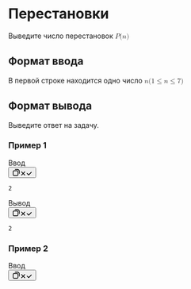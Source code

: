 <div class="Panel Panel_customScroll Panel_customScroll MainPage_MainPage-ProblemScrollPanel__mIj5_"><div data-simplebar="init" class="Scrollbar Panel-Scrollbar simplebar-scrollable-y" style="width: 458px; height: 597px;"><div class="simplebar-wrapper" style="margin: 0px;"><div class="simplebar-height-auto-observer-wrapper"><div class="simplebar-height-auto-observer"></div></div><div class="simplebar-mask"><div class="simplebar-offset" style="right: 0px; bottom: 0px;"><div class="simplebar-content-wrapper" tabindex="0" role="region" aria-label="scrollable content" style="height: 100%; overflow: hidden scroll;"><div class="simplebar-content" style="padding: 0px;"><div class="Problem_Problem__MgP8f MainPage_MainPage-Problem__h2Uqg MainPage_MainPage-TabContent__9qsJL"><div class="Problem_Problem-Wrapper__nqDY9"><div class="Problem_Problem-Head__Gccsv"><h1 class="Problem_Problem-Header__3kZF9"><span class="Text Text_weight_medium Problem_Problem-Title__r5Adh">Перестановки</span></h1></div><div><div><div class="Markdown Markdown_Markdown__l_EM0"><p class="Markdown_Markdown-Paragraph__u_qpb"><span class="Text Text_typography_body-long-m Text_weight_regular">Выведите число перестановок <!-- --><span><span class="katex"><span class="katex-mathml"><math xmlns="http://www.w3.org/1998/Math/MathML"><semantics><mrow><mi>P</mi><mo stretchy="false">(</mo><mi>n</mi><mo stretchy="false">)</mo></mrow><div><h2 class="ProblemStatement_ProblemStatement-Title__lnhuJ"><span class="Text Text_weight_medium">Формат ввода</span></h2><div><div class="Markdown Markdown_Markdown__l_EM0"><p class="Markdown_Markdown-Paragraph__u_qpb"><span class="Text Text_typography_body-long-m Text_weight_regular">В первой строке находится одно число <!-- --><span><span class="katex"><span class="katex-mathml"><math xmlns="http://www.w3.org/1998/Math/MathML"><semantics><mrow><mi>n</mi></mrow><!-- --> <!-- --><span><span class="katex"><span class="katex-mathml"><math xmlns="http://www.w3.org/1998/Math/MathML"><semantics><mrow><mo stretchy="false">(</mo><mn>1</mn><mo>≤</mo><mi>n</mi><mo>≤</mo><mn>7</mn><mo stretchy="false">)</mo></mrow><div><h2 class="ProblemStatement_ProblemStatement-Title__lnhuJ"><span class="Text Text_weight_medium">Формат вывода</span></h2><div><div class="Markdown Markdown_Markdown__l_EM0"><p class="Markdown_Markdown-Paragraph__u_qpb"><span class="Text Text_typography_body-long-m Text_weight_regular">Выведите ответ на задачу.</span></p></div></div></div><div><h3><span class="Text Text_typography_headline-xs Text_weight_medium">Пример 1</span></h3><div class="MarkdownStatementSample_MarkdownStatementSample___LX3V"><div class="CodeSnippet CodeSnippet_view_default undefined" data-testid="code-snippet"><div class="CodeSnippet-Header"><span>Ввод</span></div><div class="CodeSnippet-CopyWrapper"><button aria-label="Копировать в буфер обмена" type="button" class="Button2 Button2_size_s Button2_view_ghost CopyToClipbord CodeSnippet-Copy CodeSnippet-Copy_visually-hidden" autocomplete="off"><span class="Icon Icon_size_m Icon_hasGlyph_noFill Icon_sizeManagement_self Icon_glyph_copy Icon_hasGlyph_noFill Icon_sizeManagement_self Button2-Icon" aria-hidden="true"><svg width="16" height="16" viewBox="0 0 16 16" fill="none" xmlns="http://www.w3.org/2000/svg"><path fill-rule="evenodd" clip-rule="evenodd" d="M1 6.6C1 5.05361 2.2536 3.8 3.8 3.8H9.4C10.9464 3.8 12.2 5.0536 12.2 6.6V12.2C12.2 13.7464 10.9464 15 9.4 15H3.8C2.25361 15 1 13.7464 1 12.2V6.6ZM3.8 5.2C3.0268 5.2 2.4 5.8268 2.4 6.6V12.2C2.4 12.9732 3.0268 13.6 3.8 13.6H9.4C10.1732 13.6 10.8 12.9732 10.8 12.2V6.6C10.8 5.8268 10.1732 5.2 9.4 5.2H3.8Z" fill="currentColor"></path><path fill-rule="evenodd" clip-rule="evenodd" d="M14.3 10.8C14.6866 10.8 15 10.4866 15 10.1V5.9C15 3.19381 12.8062 1 10.1 1H5.9C5.5134 1 5.2 1.3134 5.2 1.7C5.2 2.0866 5.5134 2.4 5.9 2.4H10.1C12.033 2.4 13.6 3.967 13.6 5.9V10.1C13.6 10.4866 13.9134 10.8 14.3 10.8Z" fill="currentColor"></path></svg></span><span class="Button2-Text"><span class="Icon Icon_size_s Icon_hasGlyph_noFill Icon_sizeManagement_self Icon_glyph_close Icon_hasGlyph_noFill Icon_sizeManagement_self CopyToClipbord-StateIcon" aria-hidden="true"><svg width="12" height="12" viewBox="0 0 12 12" fill="none" xmlns="http://www.w3.org/2000/svg"><path d="M2.21869 8.71635C1.9258 9.00924 1.9258 9.48412 2.21869 9.77701C2.51159 10.0699 2.98646 10.0699 3.27935 9.77701L5.99791 7.05845L8.71647 9.77701C9.00936 10.0699 9.48424 10.0699 9.77713 9.77701C10.07 9.48412 10.07 9.00925 9.77713 8.71635L7.05857 5.99779L9.77713 3.27923C10.07 2.98634 10.07 2.51146 9.77713 2.21857C9.48424 1.92568 9.00936 1.92568 8.71647 2.21857L5.99791 4.93713L3.27935 2.21858C2.98646 1.92568 2.51159 1.92568 2.21869 2.21858C1.9258 2.51147 1.9258 2.98634 2.21869 3.27924L4.93725 5.99779L2.21869 8.71635Z" fill="currentColor"></path></svg></span><span class="Icon Icon_size_s Icon_hasGlyph_noFill Icon_sizeManagement_self Icon_glyph_check Icon_hasGlyph_noFill Icon_sizeManagement_self CopyToClipbord-StateIcon" aria-hidden="true"><svg width="12" height="12" viewBox="0 0 12 12" fill="none" xmlns="http://www.w3.org/2000/svg"><path d="M4.55585 9.41902C4.56019 9.42359 4.5646 9.42811 4.56908 9.43259C4.67268 9.53619 4.79905 9.60314 4.93207 9.63345C5.17526 9.68902 5.44077 9.6221 5.63017 9.43269C5.63583 9.42703 5.64138 9.4213 5.64683 9.41551L10.982 4.08038C11.2748 3.78749 11.2748 3.31261 10.982 3.01972C10.6891 2.72683 10.2142 2.72683 9.9213 3.01972L5.09958 7.84143L2.48053 5.22238C2.18763 4.92949 1.71276 4.92949 1.41987 5.22238C1.12697 5.51527 1.12697 5.99015 1.41987 6.28304L4.55585 9.41902Z" fill="currentColor"></path></svg></span></span></button></div><div class="CodeSnippet-Content"><pre class="CodeSnippet-Code" tabindex="-1"><code>2
</code></pre></div></div><div class="CodeSnippet CodeSnippet_view_default undefined" data-testid="code-snippet"><div class="CodeSnippet-Header"><span>Вывод</span></div><div class="CodeSnippet-CopyWrapper"><button aria-label="Копировать в буфер обмена" type="button" class="Button2 Button2_size_s Button2_view_ghost CopyToClipbord CodeSnippet-Copy CodeSnippet-Copy_visually-hidden" autocomplete="off"><span class="Icon Icon_size_m Icon_hasGlyph_noFill Icon_sizeManagement_self Icon_glyph_copy Icon_hasGlyph_noFill Icon_sizeManagement_self Button2-Icon" aria-hidden="true"><svg width="16" height="16" viewBox="0 0 16 16" fill="none" xmlns="http://www.w3.org/2000/svg"><path fill-rule="evenodd" clip-rule="evenodd" d="M1 6.6C1 5.05361 2.2536 3.8 3.8 3.8H9.4C10.9464 3.8 12.2 5.0536 12.2 6.6V12.2C12.2 13.7464 10.9464 15 9.4 15H3.8C2.25361 15 1 13.7464 1 12.2V6.6ZM3.8 5.2C3.0268 5.2 2.4 5.8268 2.4 6.6V12.2C2.4 12.9732 3.0268 13.6 3.8 13.6H9.4C10.1732 13.6 10.8 12.9732 10.8 12.2V6.6C10.8 5.8268 10.1732 5.2 9.4 5.2H3.8Z" fill="currentColor"></path><path fill-rule="evenodd" clip-rule="evenodd" d="M14.3 10.8C14.6866 10.8 15 10.4866 15 10.1V5.9C15 3.19381 12.8062 1 10.1 1H5.9C5.5134 1 5.2 1.3134 5.2 1.7C5.2 2.0866 5.5134 2.4 5.9 2.4H10.1C12.033 2.4 13.6 3.967 13.6 5.9V10.1C13.6 10.4866 13.9134 10.8 14.3 10.8Z" fill="currentColor"></path></svg></span><span class="Button2-Text"><span class="Icon Icon_size_s Icon_hasGlyph_noFill Icon_sizeManagement_self Icon_glyph_close Icon_hasGlyph_noFill Icon_sizeManagement_self CopyToClipbord-StateIcon" aria-hidden="true"><svg width="12" height="12" viewBox="0 0 12 12" fill="none" xmlns="http://www.w3.org/2000/svg"><path d="M2.21869 8.71635C1.9258 9.00924 1.9258 9.48412 2.21869 9.77701C2.51159 10.0699 2.98646 10.0699 3.27935 9.77701L5.99791 7.05845L8.71647 9.77701C9.00936 10.0699 9.48424 10.0699 9.77713 9.77701C10.07 9.48412 10.07 9.00925 9.77713 8.71635L7.05857 5.99779L9.77713 3.27923C10.07 2.98634 10.07 2.51146 9.77713 2.21857C9.48424 1.92568 9.00936 1.92568 8.71647 2.21857L5.99791 4.93713L3.27935 2.21858C2.98646 1.92568 2.51159 1.92568 2.21869 2.21858C1.9258 2.51147 1.9258 2.98634 2.21869 3.27924L4.93725 5.99779L2.21869 8.71635Z" fill="currentColor"></path></svg></span><span class="Icon Icon_size_s Icon_hasGlyph_noFill Icon_sizeManagement_self Icon_glyph_check Icon_hasGlyph_noFill Icon_sizeManagement_self CopyToClipbord-StateIcon" aria-hidden="true"><svg width="12" height="12" viewBox="0 0 12 12" fill="none" xmlns="http://www.w3.org/2000/svg"><path d="M4.55585 9.41902C4.56019 9.42359 4.5646 9.42811 4.56908 9.43259C4.67268 9.53619 4.79905 9.60314 4.93207 9.63345C5.17526 9.68902 5.44077 9.6221 5.63017 9.43269C5.63583 9.42703 5.64138 9.4213 5.64683 9.41551L10.982 4.08038C11.2748 3.78749 11.2748 3.31261 10.982 3.01972C10.6891 2.72683 10.2142 2.72683 9.9213 3.01972L5.09958 7.84143L2.48053 5.22238C2.18763 4.92949 1.71276 4.92949 1.41987 5.22238C1.12697 5.51527 1.12697 5.99015 1.41987 6.28304L4.55585 9.41902Z" fill="currentColor"></path></svg></span></span></button></div><div class="CodeSnippet-Content"><pre class="CodeSnippet-Code" tabindex="-1"><code>2
</code></pre></div></div></div></div><div><h3><span class="Text Text_typography_headline-xs Text_weight_medium">Пример 2</span></h3><div class="MarkdownStatementSample_MarkdownStatementSample___LX3V"><div class="CodeSnippet CodeSnippet_view_default undefined" data-testid="code-snippet"><div class="CodeSnippet-Header"><span>Ввод</span></div><div class="CodeSnippet-CopyWrapper"><button aria-label="Копировать в буфер обмена" type="button" class="Button2 Button2_size_s Button2_view_ghost CopyToClipbord CodeSnippet-Copy CodeSnippet-Copy_visually-hidden" autocomplete="off"><span class="Icon Icon_size_m Icon_hasGlyph_noFill Icon_sizeManagement_self Icon_glyph_copy Icon_hasGlyph_noFill Icon_sizeManagement_self Button2-Icon" aria-hidden="true"><svg width="16" height="16" viewBox="0 0 16 16" fill="none" xmlns="http://www.w3.org/2000/svg"><path fill-rule="evenodd" clip-rule="evenodd" d="M1 6.6C1 5.05361 2.2536 3.8 3.8 3.8H9.4C10.9464 3.8 12.2 5.0536 12.2 6.6V12.2C12.2 13.7464 10.9464 15 9.4 15H3.8C2.25361 15 1 13.7464 1 12.2V6.6ZM3.8 5.2C3.0268 5.2 2.4 5.8268 2.4 6.6V12.2C2.4 12.9732 3.0268 13.6 3.8 13.6H9.4C10.1732 13.6 10.8 12.9732 10.8 12.2V6.6C10.8 5.8268 10.1732 5.2 9.4 5.2H3.8Z" fill="currentColor"></path><path fill-rule="evenodd" clip-rule="evenodd" d="M14.3 10.8C14.6866 10.8 15 10.4866 15 10.1V5.9C15 3.19381 12.8062 1 10.1 1H5.9C5.5134 1 5.2 1.3134 5.2 1.7C5.2 2.0866 5.5134 2.4 5.9 2.4H10.1C12.033 2.4 13.6 3.967 13.6 5.9V10.1C13.6 10.4866 13.9134 10.8 14.3 10.8Z" fill="currentColor"></path></svg></span><span class="Button2-Text"><span class="Icon Icon_size_s Icon_hasGlyph_noFill Icon_sizeManagement_self Icon_glyph_close Icon_hasGlyph_noFill Icon_sizeManagement_self CopyToClipbord-StateIcon" aria-hidden="true"><svg width="12" height="12" viewBox="0 0 12 12" fill="none" xmlns="http://www.w3.org/2000/svg"><path d="M2.21869 8.71635C1.9258 9.00924 1.9258 9.48412 2.21869 9.77701C2.51159 10.0699 2.98646 10.0699 3.27935 9.77701L5.99791 7.05845L8.71647 9.77701C9.00936 10.0699 9.48424 10.0699 9.77713 9.77701C10.07 9.48412 10.07 9.00925 9.77713 8.71635L7.05857 5.99779L9.77713 3.27923C10.07 2.98634 10.07 2.51146 9.77713 2.21857C9.48424 1.92568 9.00936 1.92568 8.71647 2.21857L5.99791 4.93713L3.27935 2.21858C2.98646 1.92568 2.51159 1.92568 2.21869 2.21858C1.9258 2.51147 1.9258 2.98634 2.21869 3.27924L4.93725 5.99779L2.21869 8.71635Z" fill="currentColor"></path></svg></span><span class="Icon Icon_size_s Icon_hasGlyph_noFill Icon_sizeManagement_self Icon_glyph_check Icon_hasGlyph_noFill Icon_sizeManagement_self CopyToClipbord-StateIcon" aria-hidden="true"><svg width="12" height="12" viewBox="0 0 12 12" fill="none" xmlns="http://www.w3.org/2000/svg"><path d="M4.55585 9.41902C4.56019 9.42359 4.5646 9.42811 4.56908 9.43259C4.67268 9.53619 4.79905 9.60314 4.93207 9.63345C5.17526 9.68902 5.44077 9.6221 5.63017 9.43269C5.63583 9.42703 5.64138 9.4213 5.64683 9.41551L10.982 4.08038C11.2748 3.78749 11.2748 3.31261 10.982 3.01972C10.6891 2.72683 10.2142 2.72683 9.9213 3.01972L5.09958 7.84143L2.48053 5.22238C2.18763 4.92949 1.71276 4.92949 1.41987 5.22238C1.12697 5.51527 1.12697 5.99015 1.41987 6.28304L4.55585 9.41902Z" fill="currentColor"></path></svg></span></span></button></div><div class="CodeSnippet-Content"><pre class="CodeSnippet-Code" tabindex="-1"><code>1
</code></pre></div></div><div class="CodeSnippet CodeSnippet_view_default undefined" data-testid="code-snippet"><div class="CodeSnippet-Header"><span>Вывод</span></div><div class="CodeSnippet-CopyWrapper"><button aria-label="Копировать в буфер обмена" type="button" class="Button2 Button2_size_s Button2_view_ghost CopyToClipbord CodeSnippet-Copy CodeSnippet-Copy_visually-hidden" autocomplete="off"><span class="Icon Icon_size_m Icon_hasGlyph_noFill Icon_sizeManagement_self Icon_glyph_copy Icon_hasGlyph_noFill Icon_sizeManagement_self Button2-Icon" aria-hidden="true"><svg width="16" height="16" viewBox="0 0 16 16" fill="none" xmlns="http://www.w3.org/2000/svg"><path fill-rule="evenodd" clip-rule="evenodd" d="M1 6.6C1 5.05361 2.2536 3.8 3.8 3.8H9.4C10.9464 3.8 12.2 5.0536 12.2 6.6V12.2C12.2 13.7464 10.9464 15 9.4 15H3.8C2.25361 15 1 13.7464 1 12.2V6.6ZM3.8 5.2C3.0268 5.2 2.4 5.8268 2.4 6.6V12.2C2.4 12.9732 3.0268 13.6 3.8 13.6H9.4C10.1732 13.6 10.8 12.9732 10.8 12.2V6.6C10.8 5.8268 10.1732 5.2 9.4 5.2H3.8Z" fill="currentColor"></path><path fill-rule="evenodd" clip-rule="evenodd" d="M14.3 10.8C14.6866 10.8 15 10.4866 15 10.1V5.9C15 3.19381 12.8062 1 10.1 1H5.9C5.5134 1 5.2 1.3134 5.2 1.7C5.2 2.0866 5.5134 2.4 5.9 2.4H10.1C12.033 2.4 13.6 3.967 13.6 5.9V10.1C13.6 10.4866 13.9134 10.8 14.3 10.8Z" fill="currentColor"></path></svg></span><span class="Button2-Text"><span class="Icon Icon_size_s Icon_hasGlyph_noFill Icon_sizeManagement_self Icon_glyph_close Icon_hasGlyph_noFill Icon_sizeManagement_self CopyToClipbord-StateIcon" aria-hidden="true"><svg width="12" height="12" viewBox="0 0 12 12" fill="none" xmlns="http://www.w3.org/2000/svg"><path d="M2.21869 8.71635C1.9258 9.00924 1.9258 9.48412 2.21869 9.77701C2.51159 10.0699 2.98646 10.0699 3.27935 9.77701L5.99791 7.05845L8.71647 9.77701C9.00936 10.0699 9.48424 10.0699 9.77713 9.77701C10.07 9.48412 10.07 9.00925 9.77713 8.71635L7.05857 5.99779L9.77713 3.27923C10.07 2.98634 10.07 2.51146 9.77713 2.21857C9.48424 1.92568 9.00936 1.92568 8.71647 2.21857L5.99791 4.93713L3.27935 2.21858C2.98646 1.92568 2.51159 1.92568 2.21869 2.21858C1.9258 2.51147 1.9258 2.98634 2.21869 3.27924L4.93725 5.99779L2.21869 8.71635Z" fill="currentColor"></path></svg></span><span class="Icon Icon_size_s Icon_hasGlyph_noFill Icon_sizeManagement_self Icon_glyph_check Icon_hasGlyph_noFill Icon_sizeManagement_self CopyToClipbord-StateIcon" aria-hidden="true"><svg width="12" height="12" viewBox="0 0 12 12" fill="none" xmlns="http://www.w3.org/2000/svg"><path d="M4.55585 9.41902C4.56019 9.42359 4.5646 9.42811 4.56908 9.43259C4.67268 9.53619 4.79905 9.60314 4.93207 9.63345C5.17526 9.68902 5.44077 9.6221 5.63017 9.43269C5.63583 9.42703 5.64138 9.4213 5.64683 9.41551L10.982 4.08038C11.2748 3.78749 11.2748 3.31261 10.982 3.01972C10.6891 2.72683 10.2142 2.72683 9.9213 3.01972L5.09958 7.84143L2.48053 5.22238C2.18763 4.92949 1.71276 4.92949 1.41987 5.22238C1.12697 5.51527 1.12697 5.99015 1.41987 6.28304L4.55585 9.41902Z" fill="currentColor"></path></svg></span></span></button></div><div class="CodeSnippet-Content"><pre class="CodeSnippet-Code" tabindex="-1"><code>1
</code></pre></div></div></div></div><div><h3><span class="Text Text_typography_headline-xs Text_weight_medium">Пример 3</span></h3><div class="MarkdownStatementSample_MarkdownStatementSample___LX3V"><div class="CodeSnippet CodeSnippet_view_default undefined" data-testid="code-snippet"><div class="CodeSnippet-Header"><span>Ввод</span></div><div class="CodeSnippet-CopyWrapper"><button aria-label="Копировать в буфер обмена" type="button" class="Button2 Button2_size_s Button2_view_ghost CopyToClipbord CodeSnippet-Copy CodeSnippet-Copy_visually-hidden" autocomplete="off"><span class="Icon Icon_size_m Icon_hasGlyph_noFill Icon_sizeManagement_self Icon_glyph_copy Icon_hasGlyph_noFill Icon_sizeManagement_self Button2-Icon" aria-hidden="true"><svg width="16" height="16" viewBox="0 0 16 16" fill="none" xmlns="http://www.w3.org/2000/svg"><path fill-rule="evenodd" clip-rule="evenodd" d="M1 6.6C1 5.05361 2.2536 3.8 3.8 3.8H9.4C10.9464 3.8 12.2 5.0536 12.2 6.6V12.2C12.2 13.7464 10.9464 15 9.4 15H3.8C2.25361 15 1 13.7464 1 12.2V6.6ZM3.8 5.2C3.0268 5.2 2.4 5.8268 2.4 6.6V12.2C2.4 12.9732 3.0268 13.6 3.8 13.6H9.4C10.1732 13.6 10.8 12.9732 10.8 12.2V6.6C10.8 5.8268 10.1732 5.2 9.4 5.2H3.8Z" fill="currentColor"></path><path fill-rule="evenodd" clip-rule="evenodd" d="M14.3 10.8C14.6866 10.8 15 10.4866 15 10.1V5.9C15 3.19381 12.8062 1 10.1 1H5.9C5.5134 1 5.2 1.3134 5.2 1.7C5.2 2.0866 5.5134 2.4 5.9 2.4H10.1C12.033 2.4 13.6 3.967 13.6 5.9V10.1C13.6 10.4866 13.9134 10.8 14.3 10.8Z" fill="currentColor"></path></svg></span><span class="Button2-Text"><span class="Icon Icon_size_s Icon_hasGlyph_noFill Icon_sizeManagement_self Icon_glyph_close Icon_hasGlyph_noFill Icon_sizeManagement_self CopyToClipbord-StateIcon" aria-hidden="true"><svg width="12" height="12" viewBox="0 0 12 12" fill="none" xmlns="http://www.w3.org/2000/svg"><path d="M2.21869 8.71635C1.9258 9.00924 1.9258 9.48412 2.21869 9.77701C2.51159 10.0699 2.98646 10.0699 3.27935 9.77701L5.99791 7.05845L8.71647 9.77701C9.00936 10.0699 9.48424 10.0699 9.77713 9.77701C10.07 9.48412 10.07 9.00925 9.77713 8.71635L7.05857 5.99779L9.77713 3.27923C10.07 2.98634 10.07 2.51146 9.77713 2.21857C9.48424 1.92568 9.00936 1.92568 8.71647 2.21857L5.99791 4.93713L3.27935 2.21858C2.98646 1.92568 2.51159 1.92568 2.21869 2.21858C1.9258 2.51147 1.9258 2.98634 2.21869 3.27924L4.93725 5.99779L2.21869 8.71635Z" fill="currentColor"></path></svg></span><span class="Icon Icon_size_s Icon_hasGlyph_noFill Icon_sizeManagement_self Icon_glyph_check Icon_hasGlyph_noFill Icon_sizeManagement_self CopyToClipbord-StateIcon" aria-hidden="true"><svg width="12" height="12" viewBox="0 0 12 12" fill="none" xmlns="http://www.w3.org/2000/svg"><path d="M4.55585 9.41902C4.56019 9.42359 4.5646 9.42811 4.56908 9.43259C4.67268 9.53619 4.79905 9.60314 4.93207 9.63345C5.17526 9.68902 5.44077 9.6221 5.63017 9.43269C5.63583 9.42703 5.64138 9.4213 5.64683 9.41551L10.982 4.08038C11.2748 3.78749 11.2748 3.31261 10.982 3.01972C10.6891 2.72683 10.2142 2.72683 9.9213 3.01972L5.09958 7.84143L2.48053 5.22238C2.18763 4.92949 1.71276 4.92949 1.41987 5.22238C1.12697 5.51527 1.12697 5.99015 1.41987 6.28304L4.55585 9.41902Z" fill="currentColor"></path></svg></span></span></button></div><div class="CodeSnippet-Content"><pre class="CodeSnippet-Code" tabindex="-1"><code>3
</code></pre></div></div><div class="CodeSnippet CodeSnippet_view_default undefined" data-testid="code-snippet"><div class="CodeSnippet-Header"><span>Вывод</span></div><div class="CodeSnippet-CopyWrapper"><button aria-label="Копировать в буфер обмена" type="button" class="Button2 Button2_size_s Button2_view_ghost CopyToClipbord CodeSnippet-Copy CodeSnippet-Copy_visually-hidden" autocomplete="off"><span class="Icon Icon_size_m Icon_hasGlyph_noFill Icon_sizeManagement_self Icon_glyph_copy Icon_hasGlyph_noFill Icon_sizeManagement_self Button2-Icon" aria-hidden="true"><svg width="16" height="16" viewBox="0 0 16 16" fill="none" xmlns="http://www.w3.org/2000/svg"><path fill-rule="evenodd" clip-rule="evenodd" d="M1 6.6C1 5.05361 2.2536 3.8 3.8 3.8H9.4C10.9464 3.8 12.2 5.0536 12.2 6.6V12.2C12.2 13.7464 10.9464 15 9.4 15H3.8C2.25361 15 1 13.7464 1 12.2V6.6ZM3.8 5.2C3.0268 5.2 2.4 5.8268 2.4 6.6V12.2C2.4 12.9732 3.0268 13.6 3.8 13.6H9.4C10.1732 13.6 10.8 12.9732 10.8 12.2V6.6C10.8 5.8268 10.1732 5.2 9.4 5.2H3.8Z" fill="currentColor"></path><path fill-rule="evenodd" clip-rule="evenodd" d="M14.3 10.8C14.6866 10.8 15 10.4866 15 10.1V5.9C15 3.19381 12.8062 1 10.1 1H5.9C5.5134 1 5.2 1.3134 5.2 1.7C5.2 2.0866 5.5134 2.4 5.9 2.4H10.1C12.033 2.4 13.6 3.967 13.6 5.9V10.1C13.6 10.4866 13.9134 10.8 14.3 10.8Z" fill="currentColor"></path></svg></span><span class="Button2-Text"><span class="Icon Icon_size_s Icon_hasGlyph_noFill Icon_sizeManagement_self Icon_glyph_close Icon_hasGlyph_noFill Icon_sizeManagement_self CopyToClipbord-StateIcon" aria-hidden="true"><svg width="12" height="12" viewBox="0 0 12 12" fill="none" xmlns="http://www.w3.org/2000/svg"><path d="M2.21869 8.71635C1.9258 9.00924 1.9258 9.48412 2.21869 9.77701C2.51159 10.0699 2.98646 10.0699 3.27935 9.77701L5.99791 7.05845L8.71647 9.77701C9.00936 10.0699 9.48424 10.0699 9.77713 9.77701C10.07 9.48412 10.07 9.00925 9.77713 8.71635L7.05857 5.99779L9.77713 3.27923C10.07 2.98634 10.07 2.51146 9.77713 2.21857C9.48424 1.92568 9.00936 1.92568 8.71647 2.21857L5.99791 4.93713L3.27935 2.21858C2.98646 1.92568 2.51159 1.92568 2.21869 2.21858C1.9258 2.51147 1.9258 2.98634 2.21869 3.27924L4.93725 5.99779L2.21869 8.71635Z" fill="currentColor"></path></svg></span><span class="Icon Icon_size_s Icon_hasGlyph_noFill Icon_sizeManagement_self Icon_glyph_check Icon_hasGlyph_noFill Icon_sizeManagement_self CopyToClipbord-StateIcon" aria-hidden="true"><svg width="12" height="12" viewBox="0 0 12 12" fill="none" xmlns="http://www.w3.org/2000/svg"><path d="M4.55585 9.41902C4.56019 9.42359 4.5646 9.42811 4.56908 9.43259C4.67268 9.53619 4.79905 9.60314 4.93207 9.63345C5.17526 9.68902 5.44077 9.6221 5.63017 9.43269C5.63583 9.42703 5.64138 9.4213 5.64683 9.41551L10.982 4.08038C11.2748 3.78749 11.2748 3.31261 10.982 3.01972C10.6891 2.72683 10.2142 2.72683 9.9213 3.01972L5.09958 7.84143L2.48053 5.22238C2.18763 4.92949 1.71276 4.92949 1.41987 5.22238C1.12697 5.51527 1.12697 5.99015 1.41987 6.28304L4.55585 9.41902Z" fill="currentColor"></path></svg></span></span></button></div><div class="CodeSnippet-Content"><pre class="CodeSnippet-Code" tabindex="-1"><code>6
</code></pre></div></div></div></div>
<table>
 <tr class="time-limit">
    <td class="property-title">Ограничение времени</td>
    <td>1&nbsp;секунда</td>
 </tr>
 <tr class="memory-limit">
    <td class="property-title">Ограничение памяти</td>
    <td>256.0Mb</td>
 </tr>
 <tr class="input-file">
    <td class="property-title">Ввод</td>
    <td colspan="1">стандартный ввод или input.txt</td>
 </tr>
 <tr class="output-file">
    <td class="property-title">Вывод</td>
    <td colspan="1">стандартный вывод или output.txt</td>
 </tr>
</table>
